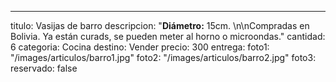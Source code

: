---
titulo: Vasijas de barro
descripcion: "**Diámetro:** 15cm. \n\nCompradas en Bolivia. Ya están curads, se pueden
  meter al horno o microondas."
cantidad: 6
categoria: Cocina
destino: Vender
precio: 300
entrega: 
foto1: "/images/articulos/barro1.jpg"
foto2: "/images/articulos/barro2.jpg"
foto3: 
reservado: false
